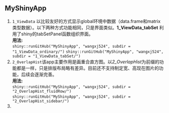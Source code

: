 ## MyShinyApp

1. `1_ViewData` 以比较友好的方式显示global环境中数据（data.frame和matrix类型数据）。以下两种方式功能相同，只是界面类似。**1_ViewData_tabSet** 利用了shiny的tabSetPanel函数组织界面。   
**用法:**  
`shiny::runGitHub("MyShinyApp", "wangxj524", subdir = "1_ViewData_ordinary/")`
`shiny::runGitHub("MyShinyApp", "wangxj524", subdir = "1_ViewData_tabSet/")`
2. `2_OverlapHist`该app主要作用是画重合直方图。以*2_OverlapHist*为前缀的功能都是一样，只是排版布局略有差异。目前还不支持制定宽、高现在图片的功能，后续会逐渐完善。    
**用法:**   
`shiny::runGitHub("MyShinyApp", "wangxj524", subdir = "2_OverlapHist_fluidRow/")`       
`shiny::runGitHub("MyShinyApp", "wangxj524", subdir = "2_OverlapHist_sidebar/")`
3. 

